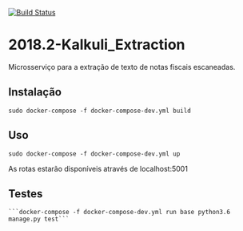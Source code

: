 [![Build Status](https://travis-ci.org/Kalkuli/2018.2-Kalkuli_Interpretation.svg?branch=master
)](https://travis-ci.com/Kalkuli/2018.2-Kalkuli_Interpretation)

# 2018.2-Kalkuli_Extraction
Microsserviço para a extração de texto de notas fiscais escaneadas.

## Instalação

    sudo docker-compose -f docker-compose-dev.yml build
  
## Uso
    sudo docker-compose -f docker-compose-dev.yml up
    
As rotas estarão disponíveis através de localhost:5001

## Testes

    ```docker-compose -f docker-compose-dev.yml run base python3.6 manage.py test```
